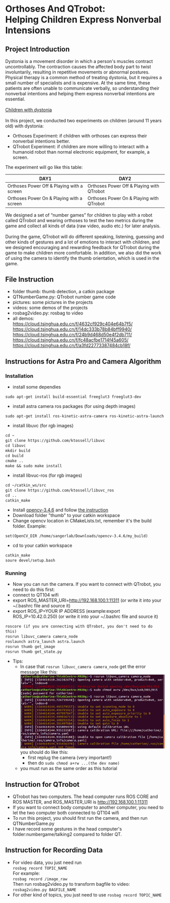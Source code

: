 # Orthoses And QTrobot:<br>Helping Children Express Nonverbal Intensions
## Project Introduction
Dystonia is a movement disorder in which a person's muscles contract uncontrollably. The contraction causes the affected body part to twist involuntarily, resulting in repetitive movements or abnormal postures.<br>Physical therapy is a common method of treating dystonia, but it requires a small number of specialists and is expensive. At the same time, these patients are often unable to communicate verbally, so understanding their nonverbal intentions and helping them express nonverbal intentions are essential.<br><br>
[Children with dystonia](https://youtu.be/RBSRPd_Cwuk)<br><br>
In this project, we conducted two experiments on children (around 11 years old) with dystonia: 
* Orthoses Experiment: if children with orthoses can express their nonverbal intentions better.
* QTrobot Experiment:  if children are more willing to interact with a humanoid robot than normal electronic equipment, for example, a screen.<br>

The experiment will go like this table:



 DAY1  | DAY2  
 ---- | ----- 
 Orthoses Power Off & Playing with a screen  | Orthoses Power Off & Playing with QTrobot
 Orthoses Power On & Playing with a screen   | Orthoses Power On & Playing with QTrobot 

We designed a set of “number games” for children to play with a robot called QTrobot and wearing orthoses to test the two metrics during the game and collect all kinds of data (raw video, audio etc.) for later analysis.<br> <br>During the game, QTrobot will do different speaking, listening, guessing and other kinds of gestures and a lot of emotions to interact with children, and we designed encouraging and rewarding feedback for QTrobot during the game to make children more comfortable. In addition, we also did the work of using the camera to identify the thumb orientation, which is used in the game.<br>

## File Instruction
* folder thumb: thumb detection, a catkin package
* QTNumberGame.py: QTrobot number game code
* pictures: some pictures in the projects
* videos: some demos of the projects
* rosbag2video.py: rosbag to video
* all demos:<br>
    https://cloud.tsinghua.edu.cn/f/4632cf929c404e64b7f5/<br>
    https://cloud.tsinghua.edu.cn/f/14dc333b78b84bff9940/<br>
    https://cloud.tsinghua.edu.cn/f/24b9d468d50e4f2db711/<br>
    https://cloud.tsinghua.edu.cn/f/fc48acfbe1714f45a605/<br>
    https://cloud.tsinghua.edu.cn/f/a3fd22773387484cb18f/<br>
    
## Instructions for Astra Pro and Camera Algorithm
### Installation
* install some dependies
```
sudo apt-get install build-essential freeglut3 freeglut3-dev
```
* install astra camera ros packages (for using depth images)
```
sudo apt-get install ros-kinetic-astra-camera ros-kinetic-astra-launch
```
* install libuvc (for rgb images)
```
cd ~
git clone https://github.com/ktossell/libuvc
cd libuvc
mkdir build
cd build
cmake ..
make && sudo make install
```
* install libvuc-ros (for rgb images)
```
cd ~/catkin_ws/src
git clone https://github.com/ktossell/libuvc_ros
cd ..
catkin_make 
```
* Install [opencv-3.4.6](https://github.com/opencv/opencv/archive/3.4.6.zip) and follow [the instruction](https://docs.opencv.org/3.4.6/d7/d9f/tutorial_linux_install.html)
* Download folder "thumb" to your catkin workspace
* Change opencv location in CMakeLists.txt, remember it's the build folder. Example:
```
set(OpenCV_DIR /home/sangerlab/Downloads/opencv-3.4.6/my_build)
```
* cd to your catkin workspace
```
catkin_make
soure devel/setup.bash
```
### Running
* Now you can run the camera. If you want to connect with QTrobot, you need to do this first:
 * connect to QT104 wifi
 * export ROS_MASTER_URI=http://192.168.100.1:11311 (or write it into your ~/.bashrc file and source it)
 * export ROS_IP=YOUR IP ADDRESS  (example:export ROS_IP=10.42.0.250) (or write it into your ~/.bashrc file and source it)

```
roscore (if you are connecting with QTrobot, you don't need to do this)
rosrun libuvc_camera camera_node
roslaunch astra_launch astra.launch 
rosrun thumb get_image
rosrun thumb get_state.py
```
* Tips:
    * In case that ```rosrun libuvc_camera camera_node``` get the error message like this:<br>
 ![](https://github.com/HeegerGao/USC/raw/master/pictures/error_libuvc.png)<br>
    you should do like this:
        * first replug the camera (very important!)
        * then do ```sudo chmod a+rw ...(the dev name)```
    * you must run as the same order as this tutorial<br>
    
## Instruction for QTrobot
* QTrobot has two computers. The head computer runs ROS CORE and ROS MASTER, and ROS_MASTER_URI is http://192.168.100.1:11311
* If you want to connect body computer to another computer, you need to let the two computer both connected to QT104 wifi
* To run this project, you should first run the camera, and then run QTNumberGame.py
* I have record some gestures in the head computer's folder:numbergame/talking2 compared to folder QT.
## Instruction for Recording Data
* For video data, you just need run<br> ```rosbag record TOPIC_NAME```<br>For example:<br>```rosbag record /image_raw```<br>
  Then run rosbag2video.py to transform bagfile to video:<br>```rosbag2video.py BAGFILE_NAME```<br>
* For other kind of topics, you just need to use ```rosbag record TOPIC_NAME```
